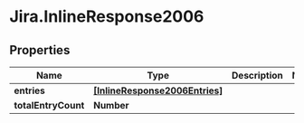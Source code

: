 # Jira.InlineResponse2006

## Properties

Name | Type | Description | Notes
------------ | ------------- | ------------- | -------------
**entries** | [**[InlineResponse2006Entries]**](InlineResponse2006Entries.md) |  | 
**totalEntryCount** | **Number** |  | 


